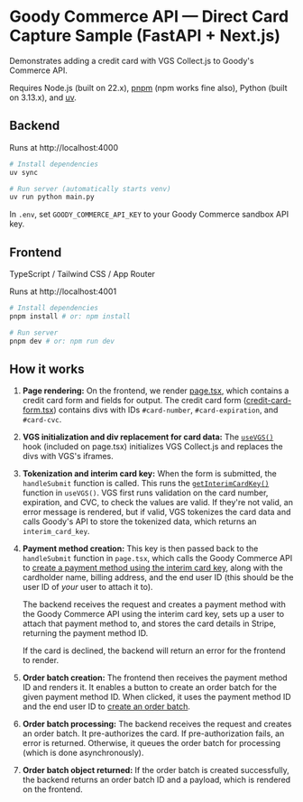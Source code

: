 # Goody Commerce API — Direct Card Capture Sample (FastAPI + Next.js)

Demonstrates adding a credit card with VGS Collect.js to Goody's Commerce API.

Requires Node.js (built on 22.x), [pnpm](https://pnpm.io/installation) (npm
works fine also), Python (built on 3.13.x), and [uv](https://github.com/astral-sh/uv).

## Backend

Runs at http://localhost:4000

```bash
# Install dependencies
uv sync

# Run server (automatically starts venv)
uv run python main.py
```

In `.env`, set `GOODY_COMMERCE_API_KEY` to your Goody Commerce sandbox API key.

## Frontend

TypeScript / Tailwind CSS / App Router

Runs at http://localhost:4001

```bash
# Install dependencies
pnpm install # or: npm install

# Run server
pnpm dev # or: npm run dev
```

## How it works

1. **Page rendering:** On the frontend, we render [page.tsx](https://github.com/ongoody/commerce-api-dcc-sample-fastapi-nextjs/blob/main/frontend/src/app/page.tsx), which contains a credit card form and
   fields for output. The credit card form
   ([credit-card-form.tsx](https://github.com/ongoody/commerce-api-dcc-sample-fastapi-nextjs/blob/main/frontend/src/app/components/credit-card-form.tsx))
   contains divs with IDs `#card-number`, `#card-expiration`, and `#card-cvc`.
2. **VGS initialization and div replacement for card data:** The
   [`useVGS()`](https://github.com/ongoody/commerce-api-dcc-sample-fastapi-nextjs/blob/main/frontend/src/app/hooks/useVGS.tsx)
   hook (included on page.tsx) initializes VGS Collect.js and replaces the divs
   with VGS's iframes.

3. **Tokenization and interim card key:** When the form is submitted, the
   `handleSubmit` function is called. This runs the
   [`getInterimCardKey()`](https://github.com/ongoody/commerce-api-dcc-sample-fastapi-nextjs/blob/main/frontend/src/app/hooks/useVGS.tsx#L67)
   function in `useVGS()`. VGS first runs validation on the card number,
   expiration, and CVC, to check the values are valid. If they're not valid, an
   error message is rendered, but if valid, VGS tokenizes the card data and calls
   Goody's API to store the tokenized data, which returns an `interim_card_key`.

4. **Payment method creation:** This key is then passed back to the
   `handleSubmit` function in `page.tsx`, which calls the Goody Commerce API to
   [create a payment method using the interim card key](https://github.com/ongoody/commerce-api-dcc-sample-fastapi-nextjs/blob/main/frontend/src/app/page.tsx#L44), along with the cardholder
   name, billing address, and the end user ID (this should be the user ID of _your_
   user to attach it to).

   The backend receives the request and creates a payment method with the Goody
   Commerce API using the interim card key, sets up a user to attach that payment
   method to, and stores the card details in Stripe, returning the payment
   method ID.

   If the card is declined, the backend will return an error for the frontend to render.

5. **Order batch creation:** The frontend then receives the payment method ID and
   renders it. It enables a button to create an order batch for the given
   payment method ID. When clicked, it uses the payment method ID and the end
   user ID to [create an order batch](https://github.com/ongoody/commerce-api-dcc-sample-fastapi-nextjs/blob/main/frontend/src/app/hooks/useSubmitOrderBatch.ts#L5).

6. **Order batch processing:** The backend receives the request and creates an
   order batch. It pre-authorizes the card. If pre-authorization fails, an error
   is returned. Otherwise, it queues the order batch for processing (which is
   done asynchronously).

7. **Order batch object returned:** If the order batch is created successfully, the backend
   returns an order batch ID and a payload, which is rendered on the frontend.
